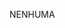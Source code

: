 <article class="markdown-body entry-content container-lg" itemprop="text"><p dir="auto">NENHUMA</p>
</article>
